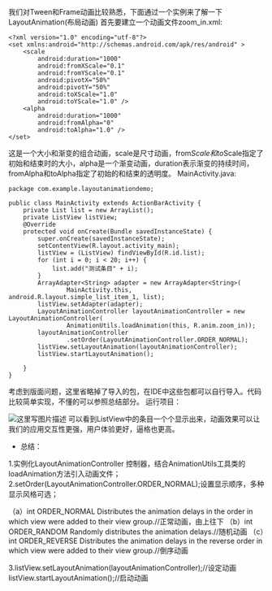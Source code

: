 我们对Tween和Frame动画比较熟悉，下面通过一个实例来了解一下LayoutAnimation(布局动画)
首先要建立一个动画文件zoom_in.xml:

```
<?xml version="1.0" encoding="utf-8"?>  
<set xmlns:android="http://schemas.android.com/apk/res/android" >  
    <scale  
        android:duration="1000"  
        android:fromXScale="0.1"  
        android:fromYScale="0.1"  
        android:pivotX="50%"  
        android:pivotY="50%"  
        android:toXScale="1.0"  
        android:toYScale="1.0" />  
    <alpha  
        android:duration="1000"  
        android:fromAlpha="0"  
        android:toAlpha="1.0" />  
</set> 
```
这是一个大小和渐变的组合动画，scale是尺寸动画，from*Scale和to*Scale指定了初始和结束时的大小，alpha是一个渐变动画，duration表示渐变的持续时间，fromAlpha和toAlpha指定了初始的和结束的透明度。
MainActivity.java:

```
package com.example.layoutanimationdemo;   
  
public class MainActivity extends ActionBarActivity {  
    private List list = new ArrayList();  
    private ListView listView;  
    @Override  
    protected void onCreate(Bundle savedInstanceState) {  
        super.onCreate(savedInstanceState);  
        setContentView(R.layout.activity_main);  
        listView = (ListView) findViewById(R.id.list);  
        for (int i = 0; i < 20; i++) {  
            list.add("测试条目" + i);  
        }  
        ArrayAdapter<String> adapter = new ArrayAdapter<String>(  
                MainActivity.this, android.R.layout.simple_list_item_1, list);  
        listView.setAdapter(adapter);  
        LayoutAnimationController layoutAnimationController = new LayoutAnimationController(  
                AnimationUtils.loadAnimation(this, R.anim.zoom_in));  
        layoutAnimationController  
                .setOrder(LayoutAnimationController.ORDER_NORMAL);  
        listView.setLayoutAnimation(layoutAnimationController);  
        listView.startLayoutAnimation();  
  
    }  
}  
```
考虑到版面问题，这里省略掉了导入的包，在IDE中这些包都可以自行导入。代码比较简单实现，不懂的可以参照总结部分。
运行项目：

![这里写图片描述](http://img.blog.csdn.net/20160314174414575)
可以看到ListView中的条目一个个显示出来，动画效果可以让我们的应用交互性更强，用户体验更好，逼格也更高。

 - 总结：

1.实例化LayoutAnimationController 控制器，结合AnimationUtils工具类的loadAnimation方法引入动画文件；
2.setOrder(LayoutAnimationController.ORDER_NORMAL);设置显示顺序，多种显示风格可选；
 
（a）int	ORDER_NORMAL	Distributes the animation delays in the order in which view were added to their view group.//正常动画，由上往下
（b）int	ORDER_RANDOM	Randomly distributes the animation delays.//随机动画
（c）int	ORDER_REVERSE	Distributes the animation delays in the reverse order in which view were added to their view group.//倒序动画

3.listView.setLayoutAnimation(layoutAnimationController);//设定动画
listView.startLayoutAnimation();//启动动画